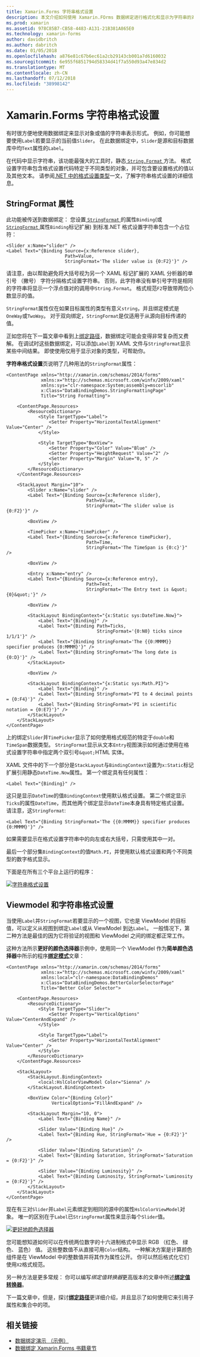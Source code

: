 ```yaml
---
title: Xamarin.Forms 字符串格式设置
description: 本文介绍如何使用 Xamarin.FOrms 数据绑定进行格式化和显示为字符串的对象。 这被通过将绑定的 StringFormat 设置为与占位符的标准.NET 格式设置字符串。
ms.prod: xamarin
ms.assetid: 978C85B7-CB58-4483-A131-21B381A865E0
ms.technology: xamarin-forms
author: davidbritch
ms.author: dabritch
ms.date: 01/05/2018
ms.openlocfilehash: a876e81c67b6ec61a2cb29143cb001a7d6160032
ms.sourcegitcommit: 6e955f6851794d58334d41f7a550d93a47e834d2
ms.translationtype: MT
ms.contentlocale: zh-CN
ms.lasthandoff: 07/12/2018
ms.locfileid: "38998142"
---
```

# <a name="xamarinforms-string-formatting"></a>Xamarin.Forms 字符串格式设置

有时很方便地使用数据绑定来显示对象或值的字符串表示形式。 例如，你可能想要使用`Label`若要显示的当前值`Slider`。 在此数据绑定中，`Slider`是源和目标数据库中均`Text`属性的`Label`。

在代码中显示字符串，该功能最强大的工具时，静态[ `String.Format` ](xref:System.String.Format(System.String,System.Object))方法。 格式设置字符串包含格式设置代码特定于不同类型的对象，并可包含要设置格式的值以及其他文本。 请参阅[.NET 中的格式设置类型](/dotnet/standard/base-types/formatting-types/)一文，了解字符串格式设置的详细信息。

## <a name="the-stringformat-property"></a>StringFormat 属性

此功能被传送到数据绑定： 您设置[ `StringFormat` ](xref:Xamarin.Forms.BindingBase.StringFormat)的属性`Binding`(或[ `StringFormat` ](xref:Xamarin.Forms.Xaml.BindingExtension.StringFormat)属性`Binding`标记扩展) 到标准.NET 格式设置字符串包含一个占位符：

```xaml
<Slider x:Name="slider" />
<Label Text="{Binding Source={x:Reference slider},
                      Path=Value,
                      StringFormat='The slider value is {0:F2}'}" />
```

请注意，由以帮助避免将大括号视为另一个 XAML 标记扩展的 XAML 分析器的单引号 （撇号） 字符分隔格式设置字符串。 否则，此字符串没有单引号字符是相同的字符串将显示一个浮点值对的调用中`String.Format`。 格式规范`F2`导致带两位小数显示的值。

`StringFormat`属性仅在如果目标属性的类型有意义`string`，并且绑定模式是`OneWay`或`TwoWay`。 对于双向绑定，`StringFormat`是仅适用于从源向目标传递的值。

正如您将在下一篇文章中看到上[绑定路径](binding-path.md)，数据绑定可能会变得非常复杂而又费解。 在调试时这些数据绑定，可以添加`Label`到 XAML 文件与`StringFormat`显示某些中间结果。 即使使用仅用于显示对象的类型，可帮助你。

**字符串格式设置**页说明了几种用法的`StringFormat`属性：

```xaml
<ContentPage xmlns="http://xamarin.com/schemas/2014/forms"
             xmlns:x="http://schemas.microsoft.com/winfx/2009/xaml"
             xmlns:sys="clr-namespace:System;assembly=mscorlib"
             x:Class="DataBindingDemos.StringFormattingPage"
             Title="String Formatting">

    <ContentPage.Resources>
        <ResourceDictionary>
            <Style TargetType="Label">
                <Setter Property="HorizontalTextAlignment" Value="Center" />
            </Style>

            <Style TargetType="BoxView">
                <Setter Property="Color" Value="Blue" />
                <Setter Property="HeightRequest" Value="2" />
                <Setter Property="Margin" Value="0, 5" />
            </Style>
        </ResourceDictionary>
    </ContentPage.Resources>

    <StackLayout Margin="10">
        <Slider x:Name="slider" />
        <Label Text="{Binding Source={x:Reference slider},
                              Path=Value,
                              StringFormat='The slider value is {0:F2}'}" />

        <BoxView />

        <TimePicker x:Name="timePicker" />
        <Label Text="{Binding Source={x:Reference timePicker},
                              Path=Time,
                              StringFormat='The TimeSpan is {0:c}'}" />

        <BoxView />

        <Entry x:Name="entry" />
        <Label Text="{Binding Source={x:Reference entry},
                              Path=Text,
                              StringFormat='The Entry text is &quot;{0}&quot;'}" />

        <BoxView />

        <StackLayout BindingContext="{x:Static sys:DateTime.Now}">
            <Label Text="{Binding}" />
            <Label Text="{Binding Path=Ticks,
                                  StringFormat='{0:N0} ticks since 1/1/1'}" />
            <Label Text="{Binding StringFormat='The {{0:MMMM}} specifier produces {0:MMMM}'}" />
            <Label Text="{Binding StringFormat='The long date is {0:D}'}" />
        </StackLayout>

        <BoxView />

        <StackLayout BindingContext="{x:Static sys:Math.PI}">
            <Label Text="{Binding}" />
            <Label Text="{Binding StringFormat='PI to 4 decimal points = {0:F4}'}" />
            <Label Text="{Binding StringFormat='PI in scientific notation = {0:E7}'}" />
        </StackLayout>
    </StackLayout>
</ContentPage>
```

上的绑定`Slider`并`TimePicker`显示了如何使用格式规范的特定于`double`和`TimeSpan`数据类型。 `StringFormat`显示从文本`Entry`视图演示如何通过使用在格式设置字符串中指定两个双引号`&quot;`HTML 实体。

XAML 文件中的下一个部分是`StackLayout`与`BindingContext`设置为`x:Static`标记扩展引用静态`DateTime.Now`属性。 第一个绑定具有任何属性：

```xaml
<Label Text="{Binding}" />
```

这只是显示`DateTime`的值`BindingContext`使用默认格式设置。 第二个绑定显示`Ticks`的属性`DateTime`，而其他两个绑定显示`DateTime`本身具有特定格式设置。 请注意，这`StringFormat`:

```xaml
<Label Text="{Binding StringFormat='The {{0:MMMM}} specifier produces {0:MMMM}'}" />
```

如果需要显示在格式设置字符串中的向左或右大括号，只需使用其中一对。

最后一个部分集`BindingContext`的值`Math.PI`，并使用默认格式设置和两个不同类型的数字格式显示。

下面是在所有三个平台上运行的程序：

[![字符串格式设置](string-formatting-images/stringformatting-small.png "字符串格式设置")](string-formatting-images/stringformatting-large.png#lightbox "字符串格式设置")

## <a name="viewmodels-and-string-formatting"></a>Viewmodel 和字符串格式设置

当使用`Label`并`StringFormat`若要显示的一个视图，它也是 ViewModel 的目标值，可以定义从视图到绑定`Label`或从 ViewModel 到达`Label`。 一般情况下，第二种方法是最佳的因为它将验证的视图和 ViewModel 之间的绑定都正常工作。

这种方法所示**更好的颜色选择器**示例中，使用同一个 ViewModel 作为**简单颜色选择器**中所示的程序[**绑定模式**](binding-mode.md)文章：

```xaml
<ContentPage xmlns="http://xamarin.com/schemas/2014/forms"
             xmlns:x="http://schemas.microsoft.com/winfx/2009/xaml"
             xmlns:local="clr-namespace:DataBindingDemos"
             x:Class="DataBindingDemos.BetterColorSelectorPage"
             Title="Better Color Selector">

    <ContentPage.Resources>
        <ResourceDictionary>
            <Style TargetType="Slider">
                <Setter Property="VerticalOptions" Value="CenterAndExpand" />
            </Style>

            <Style TargetType="Label">
                <Setter Property="HorizontalTextAlignment" Value="Center" />
            </Style>
        </ResourceDictionary>
    </ContentPage.Resources>

    <StackLayout>
        <StackLayout.BindingContext>
            <local:HslColorViewModel Color="Sienna" />
        </StackLayout.BindingContext>

        <BoxView Color="{Binding Color}"
                 VerticalOptions="FillAndExpand" />

        <StackLayout Margin="10, 0">
            <Label Text="{Binding Name}" />

            <Slider Value="{Binding Hue}" />
            <Label Text="{Binding Hue, StringFormat='Hue = {0:F2}'}" />

            <Slider Value="{Binding Saturation}" />
            <Label Text="{Binding Saturation, StringFormat='Saturation = {0:F2}'}" />

            <Slider Value="{Binding Luminosity}" />
            <Label Text="{Binding Luminosity, StringFormat='Luminosity = {0:F2}'}" />
        </StackLayout>
    </StackLayout>
</ContentPage>    
```

现在有三对`Slider`并`Label`元素绑定到相同的源中的属性`HslColorViewModel`对象。 唯一的区别在于`Label`已`StringFormat`属性来显示每个`Slider`值。

[![更好地颜色选择器](string-formatting-images/bettercolorselector-small.png "更好地颜色选择器")](string-formatting-images/bettercolorselector-large.png#lightbox "更好地颜色选择器")

您可能想知道如何可以在传统两位数字的十六进制格式中显示 RGB （红色、 绿色、 蓝色） 值。 这些整数值不从直接可用`Color`结构。 一种解决方案是计算颜色组件是在 ViewModel 中的整数值并将其作为属性公开。 你可以然后格式化它们使用`X2`格式规范。

另一种方法是更多常规： 你可以编写*绑定值转换器*更高版本的文章中所述[**绑定值转换器**](converters.md)。

下一篇文章中，但是，探讨[**绑定路径**](binding-path.md)更详细介绍，并且显示了如何使用它来引用子属性和集合中的项。


## <a name="related-links"></a>相关链接

- [数据绑定演示 （示例）](https://developer.xamarin.com/samples/xamarin-forms/DataBindingDemos/)
- [数据绑定 Xamarin.Forms 书籍章节](~/xamarin-forms/creating-mobile-apps-xamarin-forms/summaries/chapter16.md)
